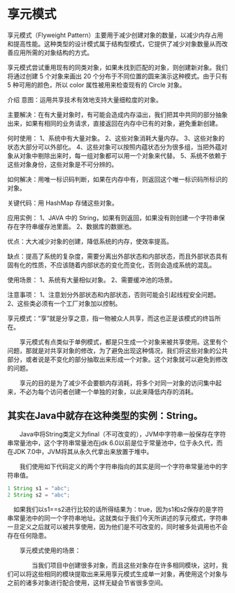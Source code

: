 # 享元模式

享元模式（Flyweight Pattern）主要用于减少创建对象的数量，以减少内存占用和提高性能。这种类型的设计模式属于结构型模式，它提供了减少对象数量从而改善应用所需的对象结构的方式。

享元模式尝试重用现有的同类对象，如果未找到匹配的对象，则创建新对象。我们将通过创建 5 个对象来画出 20 个分布于不同位置的圆来演示这种模式。由于只有 5 种可用的颜色，所以 color 属性被用来检查现有的 Circle 对象。

介绍
意图：运用共享技术有效地支持大量细粒度的对象。

主要解决：在有大量对象时，有可能会造成内存溢出，我们把其中共同的部分抽象出来，如果有相同的业务请求，直接返回在内存中已有的对象，避免重新创建。

何时使用： 1、系统中有大量对象。 2、这些对象消耗大量内存。 3、这些对象的状态大部分可以外部化。 4、这些对象可以按照内蕴状态分为很多组，当把外蕴对象从对象中剔除出来时，每一组对象都可以用一个对象来代替。 5、系统不依赖于这些对象身份，这些对象是不可分辨的。

如何解决：用唯一标识码判断，如果在内存中有，则返回这个唯一标识码所标识的对象。

关键代码：用 HashMap 存储这些对象。

应用实例： 1、JAVA 中的 String，如果有则返回，如果没有则创建一个字符串保存在字符串缓存池里面。 2、数据库的数据池。

优点：大大减少对象的创建，降低系统的内存，使效率提高。

缺点：提高了系统的复杂度，需要分离出外部状态和内部状态，而且外部状态具有固有化的性质，不应该随着内部状态的变化而变化，否则会造成系统的混乱。

使用场景： 1、系统有大量相似对象。 2、需要缓冲池的场景。

注意事项： 1、注意划分外部状态和内部状态，否则可能会引起线程安全问题。 2、这些类必须有一个工厂对象加以控制。

享元模式：“享”就是分享之意，指一物被众人共享，而这也正是该模式的终旨所在。

　　享元模式有点类似于单例模式，都是只生成一个对象来被共享使用。这里有个问题，那就是对共享对象的修改，为了避免出现这种情况，我们将这些对象的公共部分，或者说是不变化的部分抽取出来形成一个对象。这个对象就可以避免到修改的问题。

　　享元的目的是为了减少不会要额内存消耗，将多个对同一对象的访问集中起来，不必为每个访问者创建一个单独的对象，以此来降低内存的消耗。


## 其实在Java中就存在这种类型的实例：String。

　　Java中将String类定义为final（不可改变的），JVM中字符串一般保存在字符串常量池中，这个字符串常量池在jdk 6.0以前是位于常量池中，位于永久代，而在JDK 7.0中，JVM将其从永久代拿出来放置于堆中。

　　我们使用如下代码定义的两个字符串指向的其实是同一个字符串常量池中的字符串值。

```java
1 String s1 = "abc";
2 String s2 = "abc";

```

　如果我们以s1==s2进行比较的话所得结果为：true，因为s1和s2保存的是字符串常量池中的同一个字符串地址。这就类似于我们今天所讲述的享元模式，字符串一旦定义之后就可以被共享使用，因为他们是不可改变的，同时被多处调用也不会存在任何隐患。

　　享元模式使用的场景：

　　　　当我们项目中创建很多对象，而且这些对象存在许多相同模块，这时，我们可以将这些相同的模块提取出来采用享元模式生成单一对象，再使用这个对象与之前的诸多对象进行配合使用，这样无疑会节省很多空间。
